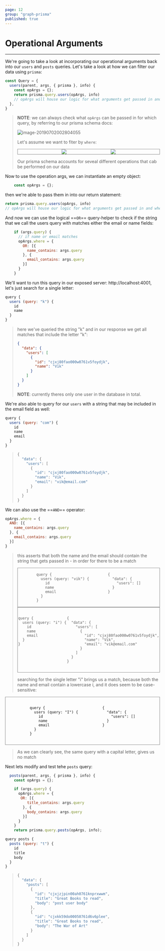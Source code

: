 ```yaml
---
page: 12
group: "graph-prisma"
published: true
---
```


# Operational Arguments

---------------------------------

We're going to take a look at incorporating our operational arguments back into our `users` and `posts` queries. Let's take a look at how we can filter our data using `prisma`:

```js
const Query = {
  users(parent, args, { prisma }, info) {
    const opArgs = {};
    return prisma.query.users(opArgs, info)
    // opArgs will house our logic for what arguments get passed in and when, allowing us to customize the query from the clientside.
  },
}
```

> **NOTE**: we can always check what `opArgs` can be passed in for which query, by referring to our prisma schema docs:
>
> ![image-20190702002804055](http://ww4.sinaimg.cn/large/006tNc79ly1g4ldsnl8hdj30gi06k74v.jpg)
>
> Let's assume we want to fiter by `where`:
>
> <div style="display: flex; justify-content: space-evenly; border: 1px solid grey;">
>     <div style="display: inline-block;" >
> 	    <img src="http://ww4.sinaimg.cn/large/006tNc79ly1g4ldu1y9udj308d0fy0tf.jpg" />
>     </div>
>     <div style="display: inline-block;">
> 	    <img src="http://ww4.sinaimg.cn/large/006tNc79ly1g4ldua91k3j307z0g7q40.jpg" />
>     </div>
> </div>
>
> Our prisma schema accounts for seveal different operations that cab be performed on our data



Now to use the operation args, we can instantiate an empty object:

```js
    const opArgs = {};
```

then we're able to pass them in into our return statement:

```js
return prisma.query.users(opArgs, info)
// opArgs will house our logic for what arguments get passed in and when, allowing us to customize the query from the clientside.
```



And now we can use the logical ==`OR`== query-helper to check if the string that we call the users query with matches either the email or name fields:

```js
    if (args.query) {
      // if name or email matches
      opArgs.where = {
        OR: [{
          name_contains: args.query
        }, {
          email_contains: args.query
        }]
      }
    }
```





We'll want to run this query in our exposed server: http://localhost:4001, let's just search for a single letter:

```js
query {
  users (query: "k") {
    id
    name
  }
}
```

> here we've queried the string "k" and in our response we get all matches that include the letter "k":
>
> ```json
> {
>   "data": {
>     "users": [
>       {
>         "id": "cjxj80fao000w0761v5foydjk",
>         "name": "Vik"
>       }
>     ]
>   }
> }
> ```
>
> **NOTE**: currently theres only one user in the database in total. 



We're also able to query for our `users` with a string that may be included in the email field as well:

```js
query {
  users (query: "com") {
    id
    name
    email
  }
}
```

> ```js
> {
>   "data": {
>     "users": [
>       {
>         "id": "cjxj80fao000w0761v5foydjk",
>         "name": "Vik",
>         "email": "vik@email.com"
>       }
>     ]
>   }
> }
> ```



We can also use the ==`AND`== operator: 

```js
opArgs.where = {
  AND: [{
    name_contains: args.query
  }, {
    email_contains: args.query
  }]
}
```

> this asserts that both the name and the email should contain the string that gets passed in - in order for there to be a match
>
> <div style="display: flex; justify-content: space-evenly; border: 1px solid grey;">
>     <div style="display: inline-block;">
> 	    <pre><code>query {
>   users (query: "vik") {
>     id
>     name
>     email
>   }
> }</code></pre>
>     </div>
>     <div style="display: inline-block;">
> 	    <pre><code>{
>   "data": {
>     "users": []
>   }
> }</code></pre>
>     </div>
> </div>
>
> <div style="display: flex; justify-content: space-evenly; border: 1px solid grey;">
>     <div style="display: inline-block;">
> 	    <pre><code>
> query {
>   users (query: "i") {
>     id
>     name
>     email
>   }
> }
> 	    </code></pre>
>     </div>
>     <div style="display: inline-block;">
> 	    <pre><code>
> {
>   "data": {
>     "users": [
>       {
>         "id": "cjxj80fao000w0761v5foydjk",
>         "name": "Vik",
>         "email": "vik@email.com"
>       }
>     ]
>   }
> }
> 	    </code></pre>
>     </div>
> </div>
>
> searching for the single letter "i" brings us a match, because both the name and email contain a lowercase i, and it does seem to be case-sensitive:

<div style="display: flex; justify-content: space-evenly; border: 1px solid grey;">
    <div style="display: inline-block;">
	    <pre><code>
query {
  users (query: "I") {
    id
    name
    email
  }
}
	    </code></pre>
    </div>
    <div style="display: inline-block;">
	    <pre><code>
{
  "data": {
    "users": []
  }
}
	    </code></pre>
    </div>
</div>

> As we can clearly see, the same query with a capital letter, gives us no match



Next lets modify and test tehe `posts` query:

```js
  posts(parent, args, { prisma }, info) {
    const opArgs = {};

    if (args.query) {
      opArgs.where = {
       OR: [{
          title_contains: args.query
        }, {
          body_contains: args.query
        }]
      }
    }
    return prisma.query.posts(opArgs, info);
```

```js
query posts {
  posts (query: "t") {
    id
    title
    body
  }
}
```

> ```js
> {
>   "data": {
>     "posts": [
>       {
>         "id": "cjxjzjpin00ah0761knprxwwm",
>         "title": "Great Books to read",
>         "body": "post user body"
>       },
>       {
>         "id": "cjxkk59do00050761d6v6plee",
>         "title": "Great Books to read",
>         "body": "The War of Art"
>       }
>     ]
>   }
> }
> ```
>
> 

